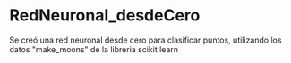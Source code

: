 # RedNeuronal_desdeCero
Se creó una red neuronal desde cero para clasificar puntos, utilizando los datos "make_moons" de la libreria scikit learn

